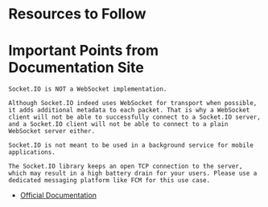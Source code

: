 # Resources to Follow

# Important Points from Documentation Site

```
Socket.IO is NOT a WebSocket implementation.

``` 

``Although Socket.IO indeed uses WebSocket for transport when possible, it adds additional metadata to each packet. That is why a WebSocket client will not be able to successfully connect to a Socket.IO server, and a Socket.IO client will not be able to connect to a plain WebSocket server either.
``

```
Socket.IO is not meant to be used in a background service for mobile applications.

```
``
The Socket.IO library keeps an open TCP connection to the server, which may result in a high battery drain for your users. Please use a dedicated messaging platform like FCM for this use case.
``

- [Official Documentation](https://socket.io/docs/v4/)
